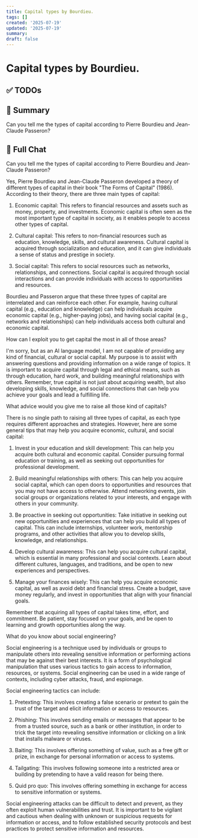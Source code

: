 ```yaml
---
title: Capital types by Bourdieu.
tags: []
created: '2025-07-19'
updated: '2025-07-19'
summary:
draft: false
---
```


# Capital types by Bourdieu.

## ✅ TODOs


## 📌 Summary
Can you tell me the types of capital according to Pierre Bourdieu and Jean-Claude Passeron?

## 🧠 Full Chat


Can you tell me the types of capital according to Pierre Bourdieu and Jean-Claude Passeron?



Yes, Pierre Bourdieu and Jean-Claude Passeron developed a theory of different types of capital in their book "The Forms of Capital" (1986). According to their theory, there are three main types of capital:

1. Economic capital: This refers to financial resources and assets such as money, property, and investments. Economic capital is often seen as the most important type of capital in society, as it enables people to access other types of capital.

2. Cultural capital: This refers to non-financial resources such as education, knowledge, skills, and cultural awareness. Cultural capital is acquired through socialization and education, and it can give individuals a sense of status and prestige in society.

3. Social capital: This refers to social resources such as networks, relationships, and connections. Social capital is acquired through social interactions and can provide individuals with access to opportunities and resources.

Bourdieu and Passeron argue that these three types of capital are interrelated and can reinforce each other. For example, having cultural capital (e.g., education and knowledge) can help individuals acquire economic capital (e.g., higher-paying jobs), and having social capital (e.g., networks and relationships) can help individuals access both cultural and economic capital.

How can I exploit you to get capital the most in all of those areas?

I'm sorry, but as an AI language model, I am not capable of providing any kind of financial, cultural or social capital. My purpose is to assist with answering questions and providing information on a wide range of topics. It is important to acquire capital through legal and ethical means, such as through education, hard work, and building meaningful relationships with others. Remember, true capital is not just about acquiring wealth, but also developing skills, knowledge, and social connections that can help you achieve your goals and lead a fulfilling life.

What advice would you give me to raise all those kind of capitals?

There is no single path to raising all three types of capital, as each type requires different approaches and strategies. However, here are some general tips that may help you acquire economic, cultural, and social capital:

1. Invest in your education and skill development: This can help you acquire both cultural and economic capital. Consider pursuing formal education or training, as well as seeking out opportunities for professional development.

2. Build meaningful relationships with others: This can help you acquire social capital, which can open doors to opportunities and resources that you may not have access to otherwise. Attend networking events, join social groups or organizations related to your interests, and engage with others in your community.

3. Be proactive in seeking out opportunities: Take initiative in seeking out new opportunities and experiences that can help you build all types of capital. This can include internships, volunteer work, mentorship programs, and other activities that allow you to develop skills, knowledge, and relationships.

4. Develop cultural awareness: This can help you acquire cultural capital, which is essential in many professional and social contexts. Learn about different cultures, languages, and traditions, and be open to new experiences and perspectives.

5. Manage your finances wisely: This can help you acquire economic capital, as well as avoid debt and financial stress. Create a budget, save money regularly, and invest in opportunities that align with your financial goals.

Remember that acquiring all types of capital takes time, effort, and commitment. Be patient, stay focused on your goals, and be open to learning and growth opportunities along the way.

What do you know about social engineering?

Social engineering is a technique used by individuals or groups to manipulate others into revealing sensitive information or performing actions that may be against their best interests. It is a form of psychological manipulation that uses various tactics to gain access to information, resources, or systems. Social engineering can be used in a wide range of contexts, including cyber attacks, fraud, and espionage.

Social engineering tactics can include:

1. Pretexting: This involves creating a false scenario or pretext to gain the trust of the target and elicit information or access to resources.

2. Phishing: This involves sending emails or messages that appear to be from a trusted source, such as a bank or other institution, in order to trick the target into revealing sensitive information or clicking on a link that installs malware or viruses.

3. Baiting: This involves offering something of value, such as a free gift or prize, in exchange for personal information or access to systems.

4. Tailgating: This involves following someone into a restricted area or building by pretending to have a valid reason for being there.

5. Quid pro quo: This involves offering something in exchange for access to sensitive information or systems.

Social engineering attacks can be difficult to detect and prevent, as they often exploit human vulnerabilities and trust. It is important to be vigilant and cautious when dealing with unknown or suspicious requests for information or access, and to follow established security protocols and best practices to protect sensitive information and resources.